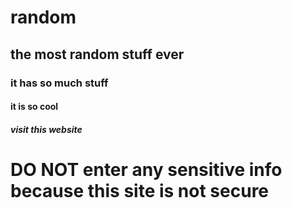 # random
## the most random stuff ever
### it has so much stuff
#### it is so cool
##### visit this website
# DO NOT enter any sensitive info because this site is not secure
